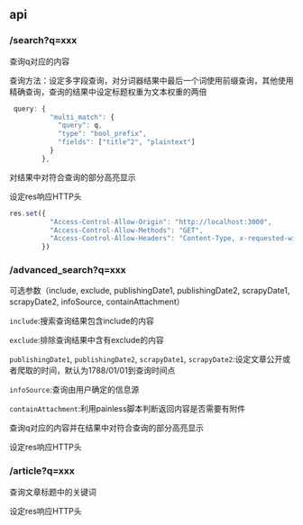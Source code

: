 ## api

### /search?q=xxx

查询q对应的内容

查询方法：设定多字段查询，对分词器结果中最后一个词使用前缀查询，其他使用精确查询，查询的结果中设定标题权重为文本权重的两倍

```javascript
 query: {
          "multi_match": {       
            "query": q,
            "type": "bool_prefix",
            "fields": ["title^2", "plaintext"] 
          }
        },
```

对结果中对符合查询的部分高亮显示

设定res响应HTTP头

```javascript
res.set({
          "Access-Control-Allow-Origin": "http://localhost:3000",
          "Access-Control-Allow-Methods": "GET",
          "Access-Control-Allow-Headers": "Content-Type, x-requested-with"
        })
```

### /advanced_search?q=xxx

可选参数（include, exclude, publishingDate1, publishingDate2, scrapyDate1, scrapyDate2, infoSource, containAttachment）

`include`:搜索查询结果包含include的内容

`exclude`:排除查询结果中含有exclude的内容

`publishingDate1`, `publishingDate2`, `scrapyDate1`, `scrapyDate2`:设定文章公开或者爬取的时间，默认为1788/01/01到查询时间点

`infoSource`:查询由用户确定的信息源

`containAttachment`:利用painless脚本判断返回内容是否需要有附件

查询q对应的内容并在结果中对符合查询的部分高亮显示

设定res响应HTTP头

### /article?q=xxx

查询文章标题中的关键词

设定res响应HTTP头
